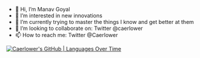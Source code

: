 - 👋 Hi, I’m Manav Goyal
- 👀 I’m interested in new innovations
- 🌱 I’m currently trying to master the things I know and get better at them 
- 💞️ I’m looking to collaborate on: Twitter @caerlower
- 📫 How to reach me: Twitter @Caerlower

<!---
ExpertManav/ExpertManav is a ✨ special ✨ repository because its `README.md` (this file) appears on your GitHub profile.
You can click the Preview link to take a look at your changes.
--->
[![Caerlower's GitHub | Languages Over Time](https://stats.quine.sh/Caerlower/languages-over-time?theme=light)](https://quine.sh?utm_source=widgets&utm_campaign=Caerlower)
